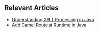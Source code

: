 ## Relevant Articles
- [Understanding XSLT Processing in Java](https://www.baeldung.com/java-extensible-stylesheet-language-transformations)
- [Add Camel Route at Runtime in Java](https://www.baeldung.com/java-camel-dynamic-route)
